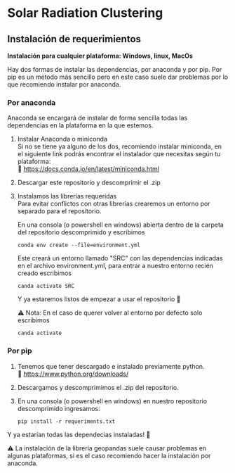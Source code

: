 # Solar Radiation Clustering

## Instalación de requerimientos
**Instalación para cualquier plataforma: Windows, linux, MacOs**

Hay dos formas de instalar las dependencias, por anaconda y por pip. Por pip es un método más sencillo pero en este caso suele dar problemas por lo que recomiendo instalar por anaconda.

### Por anaconda
Anaconda se encargará de instalar de forma sencilla todas las dependencias en la plataforma en la que estemos.

1. Instalar  Anaconda o miniconda <br>
    Si no se tiene ya alguno de los dos, recomiendo instalar miniconda, en el siguiente link podrás encontrar el instalador que necesitas según tu plataforma: <br> 
    📌 https://docs.conda.io/en/latest/miniconda.html

2. Descargar este repositorio y descomprimir el .zip

3. Instalamos las librerías requeridas <br>
Para evitar conflictos con otras librerías crearemos un entorno por separado para el repositorio. <br>

   En una consola (o powershell en windows) abierta dentro de la carpeta del repositorio descomprimido y escribimos

    ```
    conda env create --file=environment.yml

    ```

    Este creará un entorno llamado "SRC" con las dependencias indicadas en el archivo environment.yml, para entrar
    a nuestro entorno recién creado escribimos

    ```
    canda activate SRC
    ```

    Y ya estaremos listos de empezar a usar el repositorio 🎉

    ⚠ Nota: En el caso de querer volver al entorno por defecto solo escribimos

    ```
    canda activate
    ```

### Por pip

1. Tenemos que tener descargado e instalado previamente python. <br>
📌 https://www.python.org/downloads/

2. Descargamos y descomprimimos el .zip del repositorio.

3. En una consola (o powershell en windows) en nuestro repositorio descomprimido ingresamos:

    ```
    pip install -r requeriments.txt 
    ```
Y ya estarían todas las dependecias instaladas! 🎉 <br>

⚠ La instalación de la librería geopandas suele causar problemas en algunas plataformas, si es el caso recomiendo hacer la instalación por anaconda.
